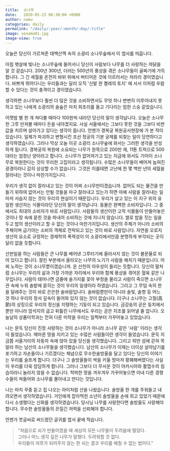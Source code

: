 ```yaml
---
title:  소나무
date:   2020-05-23 06:30:00 +0900
author: namu
categories: daily
permalink: "/daily/:year/:month/:day/:title"
image: sonamu01.jpg
image-view: true
---
```


오늘은 당신이 가르쳐준 태백산맥 속의 소광리 소나무숲에서 이 엽서를 띄웁니다.

아침 햇살에 빛나는 소나무숲에 들어서니 당신이 사람보다 나무를 더 사랑하는 까닭을 알 것 같습니다.
200년 300년, 더러는 500년의 풍상을 겪은 소나무들이 골짜기에 가득합니다.
그 긴 세월을 온전히 바위 위에서 버티어온 것에 이르러서는 차라리 경이였습니다.
바쁘게 뛰어다니는 우리들과는 달리 오직 '신발 한 켤레의 토지' 에 서서 이처럼 우람할 수 있다는 것이 충격이고 경이였습니다.

생각하면 소나무보다 훨씬 더 많은 것을 소비하면서도 무엇 하나 변변히 이루어내지 못하고 있는 나에게 소광리의 솔숲은
마치 회초리를 들고 기다리는 엄한 스승 같았습니다.

어젯밤 별 한 개 쳐다볼 때마다 100원씩 내라던 당신의 말이 생각납니다.
오늘은 소나무 한 그루 만져볼 때마다 돈을 내야겠지요.
사실 서울에서는 그보다 못한 것을 그보다 비싼 값을 치르며 살아가고 있다는 생각이 듭니다.
언젠가 경복궁 복원공사현장에 가 본 적이 있습니다.
일제가 파괴하고 변형시킨 조선 정궁의 기본 궁제를 되찾는 일이 당연하다고 생각하였습니다.
그러나 막상 오늘 이곳 소광리 소나무숲에 와서는 그러한 생각을 반성하게 됩니다.
경복궁의 복원에 소요되는 나무가 원목으로 200만 재, 11톤 트럭으로 500대라는 엄청난 양이라고 합니다.
소나무가 없어져가고 있는 지금에 와서도 기어이 소나무로 복원한다는 것이 무리한 고집이라고 생각됩니다.
수많은 소나무들이 베어져 눕혀진 광경이라니 감히 상상할 수가 없습니다.
그것은 이를테면 고난에 찬 몇 백만 년의 세월을 잘라내는 것이나 마찬가지입니다.

우리가 생각 없이 잘라내고 있는 것이 어찌 소나무만이겠습니까.
없어도 되는 물건을 만들기 위하여 없어서는 안될 것들을 마구 잘라내고 있는가 하면
아예 사람을 잘라내는 일마저 서슴지 않는 것이 우리의 현실이기 때문입니다.
우리가 살고 있는 이 지구 위의 유일한 생산자는 식물이라던 당신의 말이 생각납니다.
동물은 완벽한 소비자입니다. 그 중에서도 최대의 소비자가 바로 사람입니다.
사람들의 생산이란 고작 식물들이 만들어놓은 것이나 땅 속에 묻힌 것을 파내어 소비하는 것에 지나지 않습니다.
쌀로 밥을 짓는 일을 두고 밥의 생산이라고 할 수 없는 것이나 마찬가지입니다.
생산의 주체가 아니라 소비의 주체이며 급기야는 소비의 객체로 전락되고 있는 것이 바로 사람입니다.
자연을 오로지 생산의 요소로 규정하는 경제학의 폭력성이 이 소광리에서만큼 분명하게 부각되는 곳이 달리 없을 듯합니다.

산판일을 하는 사람들은 큰 나무를 베어낸 그루터기에 올라서지 않는 것이 불문율로 되어 있다고 합니다.
잘린 부분에서 올라오는 나무의 노기가 사람을 해치기 때문입니다.
어찌 노하는 것이 소나무뿐이겠습니까. 온 산천의 아우성이 들리는 듯합니다.
당신의 말처럼 소나무는 우리의 삶과 가장 가까운 자리에서 우리와 함께 풍상을 겪어온 혈육 같은 나무입니다.
사람이 태어나면 금줄에 솔가지를 꽂아 부정을 물리고 사람이 죽으면 소나무 관 속에 누워 솔밭에 묻히는 것이 우리의 일생이라 하였습니다.
그리고 그 무덤 속의 한을 달래주는 것이 바로 은은한 솔바람입니다.
솔바람뿐만이 아니라 솔빛, 솔향 등 어느 것 하나 우리의 정서 깊숙이 들어와 있지 않는 것이 없습니다.
더구나 소나무는 고절(高節)의 상징으로 우리의 정신을 지탱하는 기둥이 되고 있습니다.
금강송의 곧은 둥치에서뿐만 아니라 암석지의 굽고 뒤틀린 나무에서도 우리는 곧은 지조를 읽어낼 줄 압니다.
오늘날의 상품미학과는 전혀 다른 미학을 우리는 일찍부터 가꾸어놓고 있었습니다.

나는 문득 당신이 진정 사랑하는 것이 소나무가 아니라 소나무 같은 '사람' 이라는 생각이 들었습니다.
메마른 땅을 지키고 있는 수많은 사람들이란 생각이 들었습니다.
문득 지금쯤 서울거리의 자동차 속에 앉아 있을 당신을 생각했습니다.
그리고 외딴 섬에 갇혀 목말라 하는 남산의 소나무들을 생각했습니다.
남산의 소나무가 이제는 더이상 살아남기를 포기하고 자손들이나 기르겠다는 체념으로
무수한솔방울을 달고 있다는 당신의 이야기는 우리를 슬프게 합니다.
더구나 그 솔방울들이 싹을 키울 땅마저 황폐해버렸다는 사실이 우리를 더욱 암담하게 합니다.
그러나 그보다 더 무서운 것이 아카시아와 활엽수의 침습이라니 놀라지 않을 수 없습니다.
척박한 땅을 겨우겨우 가꾸어놓으면 이내 다른 경쟁수들이 쳐들어와 소나무를 몰아내고 만다는 것입니다.

나는 마치 꾸중 듣고 집 나오는 아이처럼 산을 나왔습니다.
솔방울 한 개를 주워들고 내려오면서 생각하였습니다.
거인에게 잡아먹힌 소년이 솔방울을 손에 쥐고 있었기 때문에 다시 소생했다는 신화를 생각하였습니다.
당시닝 나무를 사랑한다면 솔방울도 사랑해야 합니다.
무수한 솔방울들의 끈질긴 저력을 신뢰해야 합니다.

언젠가 붓글씨로 써드렸던 글귀를 엽서 끝에 적습니다.


> "처음으로 쇠가 만들어졌을 때 세상의 모든 나무들이 두려움에 떨었다.<br/>
> 그러나 어느 생각 깊은 나무가 말했다. 두려워할 것 없다.<br/>
> 우리들이 자루가 되어주지 않는 한 쇠는 결코 우리를 해칠 수 없는 법이다."
